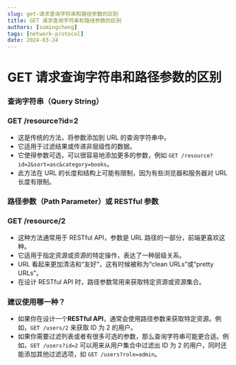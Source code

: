 ```yaml
---
slug: get-请求查询字符串和路径参数的区别
title: GET 请求查询字符串和路径参数的区别
authors: [sumingcheng]
tags: [network-protocol]
date: 2024-03-24
---
```


# GET 请求查询字符串和路径参数的区别

### 查询字符串（Query String）

### GET /resource?id=2

- 这是传统的方法，将参数添加到 URL 的查询字符串中。
- 它适用于过滤结果或传递非层级性的数据。
- 它使得参数可选，可以很容易地添加更多的参数，例如 `GET /resource?id=2&sort=asc&category=books`。
- 此方法在 URL 的长度和结构上可能有限制，因为有些浏览器和服务器对 URL 长度有限制。

### 路径参数（Path Parameter）或 RESTful 参数

### GET /resource/2

- 这种方法通常用于 RESTful API，参数是 URL 路径的一部分，前端更喜欢这种。
- 它适用于指定资源或资源的特定操作，表达了一种层级关系。
- URL 看起来更加清洁和“友好”，这有时候被称为“clean URLs”或“pretty URLs”。
- 在设计 RESTful API 时，路径参数常用来获取特定资源或资源集合。

### 建议使用哪一种？

- 如果你在设计一个**RESTful API**，通常会使用路径参数来获取特定资源。例如，`GET /users/2` 来获取 ID 为 2 的用户。
- 如果你需要过滤列表或者有很多可选的参数，那么查询字符串可能更合适。例如，`GET /users?id=2` 可以用来从用户集合中过滤出 ID 为 2 的用户，同时还能添加其他过滤选项，如 `GET /users?role=admin`。
